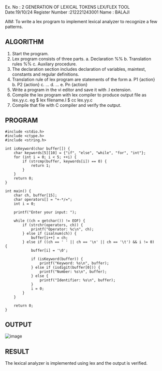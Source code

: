 Ex. No : 2
GENERATION OF LEXICAL TOKENS LEX/FLEX TOOL
Date:19/10/24
Register Number :212221243001
Name : BALAJI

AIM:
To write a lex program to implement lexical analyzer to recognize a few patterns.

## ALGORITHM
1) Start the program.
2) Lex program consists of three parts. a. Declaration %% b. Translation rules %% c. Auxilary procedure.
3) The declaration section includes declaration of variables, maintest, constants and regular definitions.
4) Translation rule of lex program are statements of the form a. P1 {action} b. P2 {action} c. … d. … e. Pn {action}
5) Write a program in the vi editor and save it with .l extension.
6) Compile the lex program with lex compiler to produce output file as lex.yy.c. eg $ lex filename.l $ cc lex.yy.c
7) Compile that file with C compiler and verify the output.
## PROGRAM
```
#include <stdio.h>
#include <ctype.h>
#include <string.h>

int isKeyword(char buffer[]) {
    char keywords[5][10] = {"if", "else", "while", "for", "int"};
    for (int i = 0; i < 5; ++i) {
        if (strcmp(buffer, keywords[i]) == 0) {
            return 1;
        }
    }
    return 0;
}

int main() {
    char ch, buffer[15];
    char operators[] = "+-*/=";
    int i = 0;

    printf("Enter your input: ");
    
    while ((ch = getchar()) != EOF) {
        if (strchr(operators, ch)) {
            printf("Operator: %c\n", ch);
        } else if (isalnum(ch)) {
            buffer[i++] = ch;
        } else if ((ch == ' ' || ch == '\n' || ch == '\t') && i != 0) {
            buffer[i] = '\0';

            if (isKeyword(buffer)) {
                printf("Keyword: %s\n", buffer);
            } else if (isdigit(buffer[0])) {
                printf("Number: %s\n", buffer);
            } else {
                printf("Identifier: %s\n", buffer);
            }
            i = 0;
        }
    }

    return 0;
}
```
## OUTPUT

![image](https://github.com/user-attachments/assets/3cd53c87-9d63-452b-848e-f879222b3e59)

## RESULT
The lexical analyzer is implemented using lex and the output is verified.
